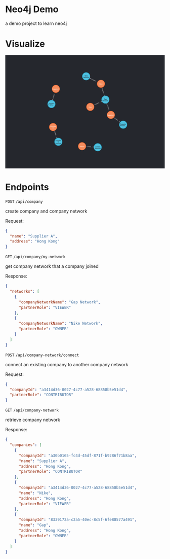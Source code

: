 # Neo4j Demo

a demo project to learn neo4j

# Visualize

![company network graph](./images/company-network-graph.png)

# Endpoints

`POST` `/api/company`

create company and company network

Request:

```json
{
  "name": "Supplier A",
  "address": "Hong Kong"
}
```

`GET` `/api/company/my-network`

get company network that a company joined

Response:

```json
{
  "networks": [
    {
      "companyNetworkName": "Gap Network",
      "partnerRole": "VIEWER"
    },
    {
      "companyNetworkName": "Nike Network",
      "partnerRole": "OWNER"
    }
  ]
}
```

`POST` `/api/company-network/connect`

connect an existing company to another company network

Request:

```json
{
  "companyId": "a3414d36-0027-4c77-a528-68858b5e51d4",
  "partnerRole": "CONTRIBUTOR"
}
```

`GET` `/api/company-network`

retrieve company network

Response:

```json
{
  "companies": [
    {
      "companyId": "a30b0165-fc4d-45df-871f-b9286f71b8aa",
      "name": "Supplier A",
      "address": "Hong Kong",
      "partnerRole": "CONTRIBUTOR"
    },
    {
      "companyId": "a3414d36-0027-4c77-a528-68858b5e51d4",
      "name": "Nike",
      "address": "Hong Kong",
      "partnerRole": "VIEWER"
    },
    {
      "companyId": "8339172a-c2a5-40ec-8c5f-6fe88577a491",
      "name": "Gap",
      "address": "Hong Kong",
      "partnerRole": "OWNER"
    }
  ]
}
```
